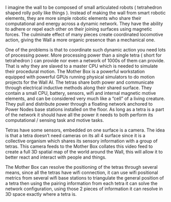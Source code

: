 I imagine the wall to be composed of small articulated robots ( tetrahedron shaped rolly polly like things ). Instead of making the wall from smart robotic elements, they are more simple robotic elements who share their computational and energy across a dynamic network. They have the ability to adhere or repel each other on their joining surfaces using magnetic forces. The culminate effect of many pieces create coordinated locomotive action, giving the Wall a more organic presence than a mechanical one. 

One of the problems is that to coordinate such dynamic action you need lots of processing power. More processing power than a single tetra ( short for tetrahedron ) can provide nor even a network of 1000s of them can provide. That is why they are slaved to a master CPU which is needed to simulate their procedural motion. The Mother Box is a powerful workstation equipped with powerful GPUs running physical simulators to do motion projects for the Wall AI. 
The tetras share both power and communicate through electrical inductive methods along their shared surface. They contain a small CPU, battery, sensors, wifi and internal magnetic motive elements, and can be considered very much like a “cell” of a living creature. They pull and distribute power through a floating network anchored to Power Nodes base stations installed on the floor. As long as a tetra is a part of the network it should have all the power it needs to both perform its computational / sensing task and motive tasks.

Tetras have some sensors, embedded on one surface is a camera. The idea is that a tetra doesn’t need cameras on its all 4 surface since it is a collective organism which shares its sensory information with a group of tetras. This camera feeds to the Mother Box collates this video feed to create a full 3D spatial map of the world around the Wall, this will allow it to better react and interact with people and things. 

The Mother Box can resolve the positioning of the tetras through several means, since all the tetras have wifi connection, it can use wifi positional metrics from several wifi base stations to triangulate the general position of a tetra then using the pairing information from each tetra it can solve the network configuration, using those 2 pieces of information it can resolve in 3D space exactly where a tetra is.
